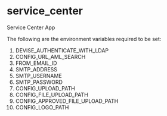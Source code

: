 service_center
==============

Service Center App

The following are the environment variables required to be set:

1. DEVISE_AUTHENTICATE_WITH_LDAP
2. CONFIG_URL_AML_SEARCH
3. FROM_EMAIL_ID 
4. SMTP_ADDRESS 
5. SMTP_USERNAME 
6. SMTP_PASSWORD 
7. CONFIG_UPLOAD_PATH
8. CONFIG_FILE_UPLOAD_PATH
9. CONFIG_APPROVED_FILE_UPLOAD_PATH
10. CONFIG_LOGO_PATH
